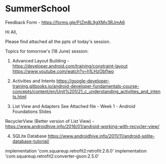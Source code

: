 # SummerSchool

Feedback Form - https://forms.gle/FtZm8L9gXMv3RJmA6

Hi All,

Please find attached all the ppts of today's session.

Topics for tomorrow's (18 June) session:
1. Advanced Layout Building - 
https://developer.android.com/training/constraint-layout  
https://www.youtube.com/watch?v=h1LHzObflwo

2. Activities and Intents
https://google-developer-training.gitbooks.io/android-developer-fundamentals-course-concepts/content/en/Unit%201/21_c_understanding_activities_and_intents.html  
 
3. List View and Adapters
See Attached file - Week 1 - Android Foundations Slides

RecyclerView (Better version of List View) - 
https://www.androidhive.info/2016/01/android-working-with-recycler-view/ 
 
4. SQLite Database 
https://www.androidhive.info/2011/11/android-sqlite-database-tutorial/  

implementation 'com.squareup.retrofit2:retrofit:2.6.0'
    implementation 'com.squareup.retrofit2:converter-gson:2.5.0'

